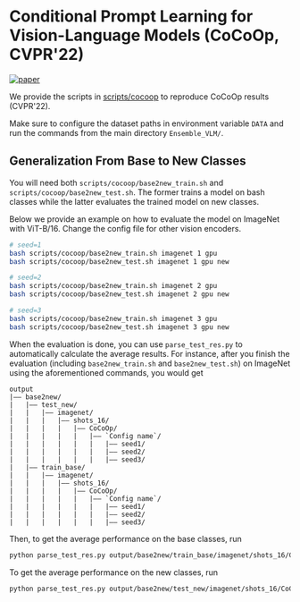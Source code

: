 # Conditional Prompt Learning for Vision-Language Models (CoCoOp, CVPR'22)
[![paper](https://img.shields.io/badge/arXiv-Paper-<COLOR>.svg)](https://arxiv.org/abs/2203.05557)

We provide the scripts in [scripts/cocoop](../scripts/cocoop) to reproduce CoCoOp results (CVPR'22).

Make sure to configure the dataset paths in environment variable `DATA` and run the commands from the main directory `Ensemble_VLM/`.

## Generalization From Base to New Classes

You will need both `scripts/cocoop/base2new_train.sh` and `scripts/cocoop/base2new_test.sh`. The former trains a model on bash classes while the latter evaluates the trained model on new classes.

Below we provide an example on how to evaluate the model on ImageNet with ViT-B/16. Change the config file for other vision encoders.

```bash
# seed=1
bash scripts/cocoop/base2new_train.sh imagenet 1 gpu
bash scripts/cocoop/base2new_test.sh imagenet 1 gpu new

# seed=2
bash scripts/cocoop/base2new_train.sh imagenet 2 gpu
bash scripts/cocoop/base2new_test.sh imagenet 2 gpu new

# seed=3
bash scripts/cocoop/base2new_train.sh imagenet 3 gpu
bash scripts/cocoop/base2new_test.sh imagenet 3 gpu new
```

When the evaluation is done, you can use `parse_test_res.py` to automatically calculate the average results. For instance, after you finish the evaluation (including `base2new_train.sh` and `base2new_test.sh`) on ImageNet using the aforementioned commands, you would get

```
output
|–– base2new/
|   |–– test_new/
|   |   |–– imagenet/
|   |   |   |–– shots_16/
|   |   |   |   |–– CoCoOp/
|   |   |   |   |   |–– `Config name`/
|   |   |   |   |   |   |–– seed1/
|   |   |   |   |   |   |–– seed2/
|   |   |   |   |   |   |–– seed3/
|   |–– train_base/
|   |   |–– imagenet/
|   |   |   |–– shots_16/
|   |   |   |   |–– CoCoOp/
|   |   |   |   |   |–– `Config name`/
|   |   |   |   |   |   |–– seed1/
|   |   |   |   |   |   |–– seed2/
|   |   |   |   |   |   |–– seed3/
```

Then, to get the average performance on the base classes, run

```bash
python parse_test_res.py output/base2new/train_base/imagenet/shots_16/CoCoOp/`Config name`
```

To get the average performance on the new classes, run

```bash
python parse_test_res.py output/base2new/test_new/imagenet/shots_16/CoCoOp/`Config name` --test-log
```